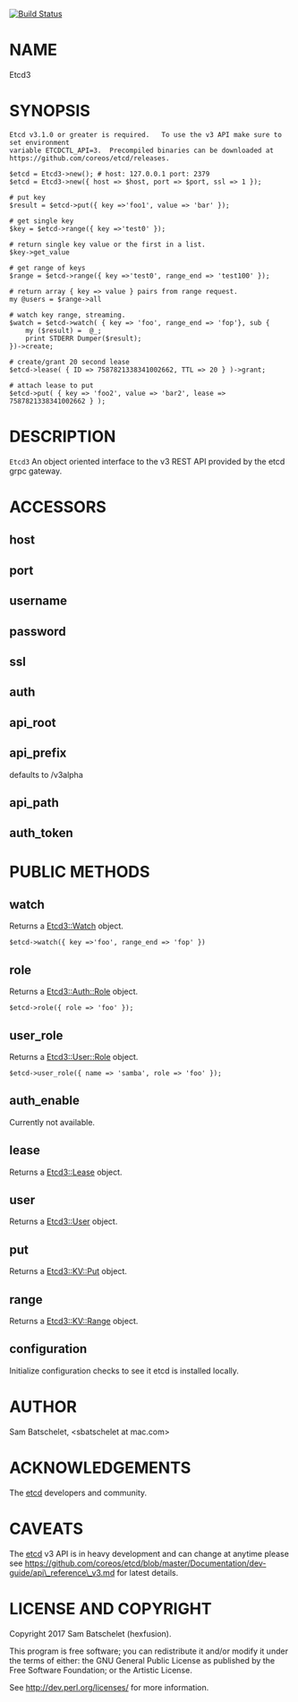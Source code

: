 [![Build Status](https://api.travis-ci.org/hexfusion/perl-etcd3.svg?branch=master)](https://travis-ci.org/hexfusion/perl-etcd3)

# NAME

Etcd3

# SYNOPSIS

    Etcd v3.1.0 or greater is required.   To use the v3 API make sure to set environment
    variable ETCDCTL_API=3.  Precompiled binaries can be downloaded at https://github.com/coreos/etcd/releases.

    $etcd = Etcd3->new(); # host: 127.0.0.1 port: 2379
    $etcd = Etcd3->new({ host => $host, port => $port, ssl => 1 });

    # put key
    $result = $etcd->put({ key =>'foo1', value => 'bar' });

    # get single key
    $key = $etcd->range({ key =>'test0' });

    # return single key value or the first in a list.
    $key->get_value

    # get range of keys
    $range = $etcd->range({ key =>'test0', range_end => 'test100' });

    # return array { key => value } pairs from range request.
    my @users = $range->all

    # watch key range, streaming.
    $watch = $etcd->watch( { key => 'foo', range_end => 'fop'}, sub {
        my ($result) =  @_;
        print STDERR Dumper($result);
    })->create;

    # create/grant 20 second lease
    $etcd->lease( { ID => 7587821338341002662, TTL => 20 } )->grant;

    # attach lease to put
    $etcd->put( { key => 'foo2', value => 'bar2', lease => 7587821338341002662 } );

# DESCRIPTION

`Etcd3` An object oriented interface to the v3 REST API provided by the etcd grpc gateway.

# ACCESSORS

## host

## port

## username

## password

## ssl

## auth

## api\_root

## api\_prefix

defaults to /v3alpha

## api\_path

## auth\_token

# PUBLIC METHODS

## watch

Returns a [Etcd3::Watch](https://metacpan.org/pod/Etcd3::Watch) object.

    $etcd->watch({ key =>'foo', range_end => 'fop' })

## role

Returns a [Etcd3::Auth::Role](https://metacpan.org/pod/Etcd3::Auth::Role) object.

    $etcd->role({ role => 'foo' });

## user\_role

Returns a [Etcd3::User::Role](https://metacpan.org/pod/Etcd3::User::Role) object.

    $etcd->user_role({ name => 'samba', role => 'foo' });

## auth\_enable

Currently not available.

## lease

Returns a [Etcd3::Lease](https://metacpan.org/pod/Etcd3::Lease) object.

## user

Returns a [Etcd3::User](https://metacpan.org/pod/Etcd3::User) object.

## put

Returns a [Etcd3::KV::Put](https://metacpan.org/pod/Etcd3::KV::Put) object.

## range

Returns a [Etcd3::KV::Range](https://metacpan.org/pod/Etcd3::KV::Range) object.

## configuration

Initialize configuration checks to see it etcd is installed locally.

# AUTHOR

Sam Batschelet, &lt;sbatschelet at mac.com>

# ACKNOWLEDGEMENTS

The [etcd](https://github.com/coreos/etcd) developers and community.

# CAVEATS

The [etcd](https://github.com/coreos/etcd) v3 API is in heavy development and can change at anytime please see
https://github.com/coreos/etcd/blob/master/Documentation/dev-guide/api\_reference\_v3.md
for latest details.

# LICENSE AND COPYRIGHT

Copyright 2017 Sam Batschelet (hexfusion).

This program is free software; you can redistribute it and/or modify it
under the terms of either: the GNU General Public License as published
by the Free Software Foundation; or the Artistic License.

See http://dev.perl.org/licenses/ for more information.
